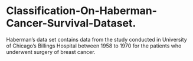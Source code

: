 # Classification-On-Haberman-Cancer-Survival-Dataset.
Haberman’s data set contains data from the study conducted in University of
Chicago’s Billings Hospital between 1958 to 1970 for the patients who underwent
surgery of breast cancer.
